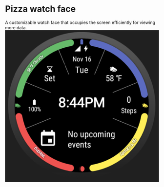 # Pizza watch face

A customizable watch face that occupies the screen efficiently for viewing more data.
![preview](https://github.com/alexandrusebastian/PizzaWatchFace/blob/main/complete/src/main/res/drawable-hdpi/preview_watch_face.png?raw=true)